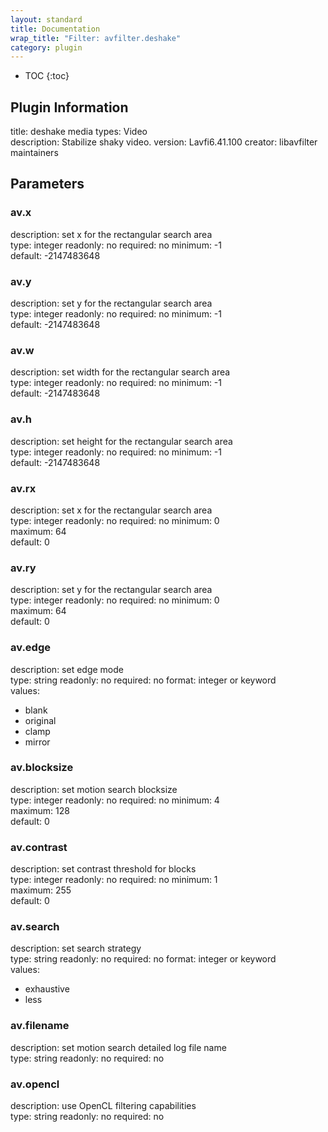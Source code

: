 ```yaml
---
layout: standard
title: Documentation
wrap_title: "Filter: avfilter.deshake"
category: plugin
---
```

* TOC
{:toc}

## Plugin Information

title: deshake
media types:
Video  
description: Stabilize shaky video.
version: Lavfi6.41.100
creator: libavfilter maintainers

## Parameters

### av.x

description:
set x for the rectangular search area  
type: integer
readonly: no
required: no
minimum: -1  
default: -2147483648  

### av.y

description:
set y for the rectangular search area  
type: integer
readonly: no
required: no
minimum: -1  
default: -2147483648  

### av.w

description:
set width for the rectangular search area  
type: integer
readonly: no
required: no
minimum: -1  
default: -2147483648  

### av.h

description:
set height for the rectangular search area  
type: integer
readonly: no
required: no
minimum: -1  
default: -2147483648  

### av.rx

description:
set x for the rectangular search area  
type: integer
readonly: no
required: no
minimum: 0  
maximum: 64  
default: 0  

### av.ry

description:
set y for the rectangular search area  
type: integer
readonly: no
required: no
minimum: 0  
maximum: 64  
default: 0  

### av.edge

description:
set edge mode  
type: string
readonly: no
required: no
format: integer or keyword  
values:
* blank
* original
* clamp
* mirror

### av.blocksize

description:
set motion search blocksize  
type: integer
readonly: no
required: no
minimum: 4  
maximum: 128  
default: 0  

### av.contrast

description:
set contrast threshold for blocks  
type: integer
readonly: no
required: no
minimum: 1  
maximum: 255  
default: 0  

### av.search

description:
set search strategy  
type: string
readonly: no
required: no
format: integer or keyword  
values:
* exhaustive
* less

### av.filename

description:
set motion search detailed log file name  
type: string
readonly: no
required: no

### av.opencl

description:
use OpenCL filtering capabilities  
type: string
readonly: no
required: no

